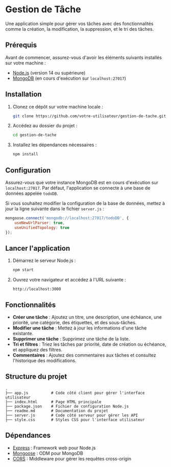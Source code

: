 # Gestion de Tâche

Une application simple pour gérer vos tâches avec des fonctionnalités comme la création, la modification, la suppression, et le tri des tâches.

## Prérequis

Avant de commencer, assurez-vous d'avoir les éléments suivants installés sur votre machine :

- [Node.js](https://nodejs.org/) (version 14 ou supérieure)
- [MongoDB](https://www.mongodb.com/) (en cours d'exécution sur `localhost:27017`)

## Installation

1. Clonez ce dépôt sur votre machine locale :

   ```bash
   git clone https://github.com/votre-utilisateur/gestion-de-tache.git
   ```

2. Accédez au dossier du projet :

   ```bash
   cd gestion-de-tache
   ```

3. Installez les dépendances nécessaires :

   ```bash
   npm install
   ```

## Configuration

Assurez-vous que votre instance MongoDB est en cours d'exécution sur `localhost:27017`. Par défaut, l'application se connecte à une base de données appelée `todoDB`.

Si vous souhaitez modifier la configuration de la base de données, mettez à jour la ligne suivante dans le fichier `server.js` :

```javascript
mongoose.connect('mongodb://localhost:27017/todoDB', {
    useNewUrlParser: true,
    useUnifiedTopology: true
});
```

## Lancer l'application

1. Démarrez le serveur Node.js :

   ```bash
   npm start
   ```

2. Ouvrez votre navigateur et accédez à l'URL suivante :

   ```
   http://localhost:3000
   ```

## Fonctionnalités

- **Créer une tâche** : Ajoutez un titre, une description, une échéance, une priorité, une catégorie, des étiquettes, et des sous-tâches.
- **Modifier une tâche** : Mettez à jour les informations d'une tâche existante.
- **Supprimer une tâche** : Supprimez une tâche de la liste.
- **Tri et filtres** : Triez les tâches par priorité, date de création ou échéance, et appliquez des filtres.
- **Commentaires** : Ajoutez des commentaires aux tâches et consultez l'historique des modifications.

## Structure du projet

```
.
├── app.js          # Code côté client pour gérer l'interface utilisateur
├── index.html      # Page HTML principale
├── package.json    # Fichier de configuration Node.js
├── readme.md       # Documentation du projet
├── server.js       # Code côté serveur pour gérer les API
├── style.css       # Styles CSS pour l'interface utilisateur
```

## Dépendances

- [Express](https://expressjs.com/) : Framework web pour Node.js
- [Mongoose](https://mongoosejs.com/) : ODM pour MongoDB
- [CORS](https://www.npmjs.com/package/cors) : Middleware pour gérer les requêtes cross-origin
